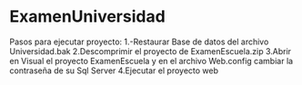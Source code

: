 # ExamenUniversidad
Pasos para ejecutar proyecto:
1.-Restaurar Base de datos del archivo Universidad.bak
2.Descomprimir el proyecto de ExamenEscuela.zip
3.Abrir en Visual el proyecto ExamenEscuela y en el archivo Web.config cambiar la contraseña de su Sql Server
4.Ejecutar el proyecto web
